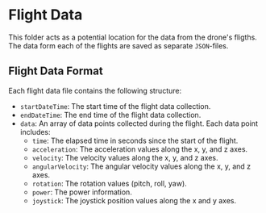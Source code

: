# Flight Data

This folder acts as a potential location for the data from the drone's fligths. The data form each of the flights are saved as separate `JSON`-files.

## Flight Data Format

Each flight data file contains the following structure:

- `startDateTime`: The start time of the flight data collection.
- `endDateTime`: The end time of the flight data collection.
- `data`: An array of data points collected during the flight. Each data point includes:
  - `time`: The elapsed time in seconds since the start of the flight.
  - `acceleration`: The acceleration values along the x, y, and z axes.
  - `velocity`: The velocity values along the x, y, and z axes.
  - `angularVelocity`: The angular velocity values along the x, y, and z axes.
  - `rotation`: The rotation values (pitch, roll, yaw).
  - `power`: The power information.
  - `joystick`: The joystick position values along the x and y axes.

